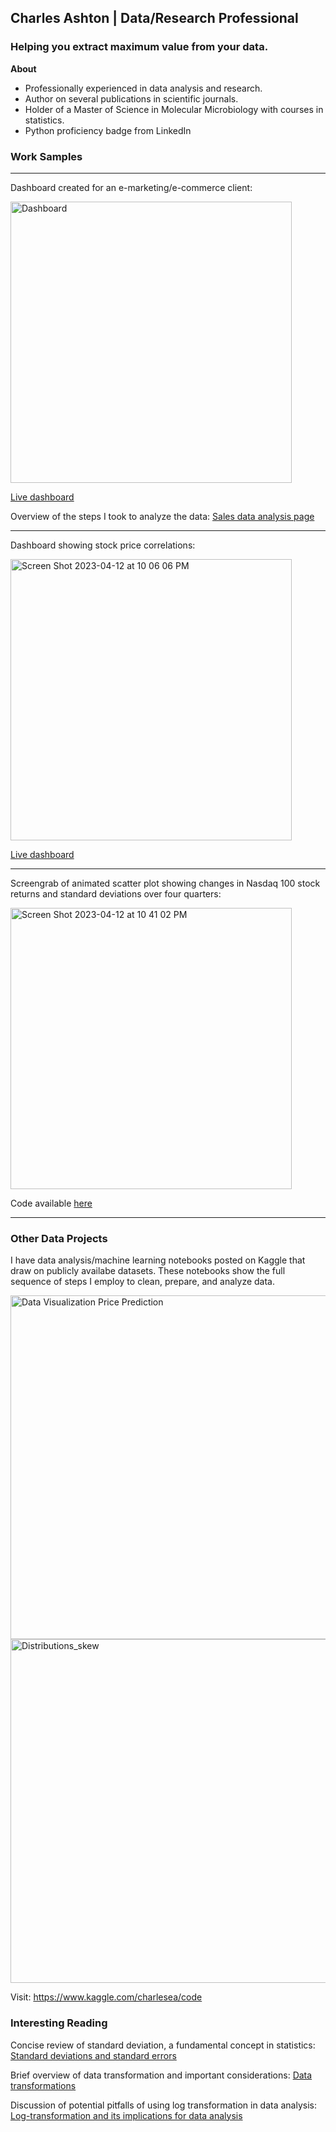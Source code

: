 ## Charles Ashton | Data/Research Professional
### Helping you extract maximum value from your data.

__About__
- Professionally experienced in data analysis and research.
- Author on several publications in scientific journals.
- Holder of a Master of Science in Molecular Microbiology with courses in statistics.
- Python proficiency badge from LinkedIn

### Work Samples

---

Dashboard created for an e-marketing/e-commerce client:

<img width="450" alt="Dashboard" src="https://user-images.githubusercontent.com/93352455/229388397-4e00e2d0-2815-4665-9431-48ebf4f59297.png">

[Live dashboard](https://order-data-analysis-dashboard.onrender.com/)

Overview of the steps I took to analyze the data: [Sales data analysis page](/sales-data-analysis.md)

---

Dashboard showing stock price correlations:

<img width="450" alt="Screen Shot 2023-04-12 at 10 06 06 PM" src="https://user-images.githubusercontent.com/93352455/231640481-eb321e15-ec30-42c5-8b6d-6be74fe209af.png">

[Live dashboard](https://charles1a-stock-correlations-stock-correlations-app-t9rt1p.streamlit.app/)

---

Screengrab of animated scatter plot showing changes in Nasdaq 100 stock returns and standard deviations over four quarters:

<img width="450" alt="Screen Shot 2023-04-12 at 10 41 02 PM" src="https://user-images.githubusercontent.com/93352455/231646272-6c72e982-99ea-4353-b8ef-99f01a98516e.png">

Code available [here](/animated_scatter_plot/Ndaq-100-animtd-scatter.ipynb)

---

### Other Data Projects

I have data analysis/machine learning notebooks posted on Kaggle that draw on publicly availabe datasets. These notebooks show the full sequence of steps I employ to clean, prepare, and analyze data.

<img width="550" alt="Data Visualization   Price Prediction" src="https://user-images.githubusercontent.com/93352455/168410218-921a59a2-f16b-4df0-af09-3cff8c7d8b1b.png">

<img width="550" alt="Distributions_skew" src="https://user-images.githubusercontent.com/93352455/168410225-6263e39e-8d06-4f1e-8756-b54f0dc9e3f7.png">

Visit: https://www.kaggle.com/charlesea/code

### Interesting Reading

Concise review of standard deviation, a fundamental concept in statistics: [Standard deviations and standard errors](https://pubmed.ncbi.nlm.nih.gov/16223828/)

Brief overview of data transformation and important considerations: [Data transformations](https://www.biostathandbook.com/transformation.html)

Discussion of potential pitfalls of using log transformation in data analysis: [Log-transformation and its implications for data analysis](https://www.ncbi.nlm.nih.gov/pmc/articles/PMC4120293/)
